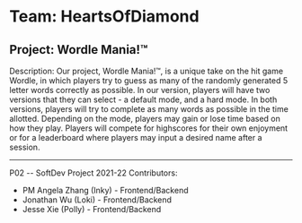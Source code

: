 # Team: HeartsOfDiamond  
## Project: Wordle Mania!™
Description: Our project, Wordle Mania!™, is a unique take on the hit game Wordle, in which players try to guess as many of the randomly generated 5 letter words correctly as possible. In our version, players will have two versions that they can select - a default mode, and a hard mode. In both versions, players will try to complete as many words as possible in the time allotted. Depending on the mode, players may gain or lose time based on how they play. Players will compete for highscores for their own enjoyment or for a leaderboard where players may input a desired name after a session.  

---
P02 -- SoftDev Project 2021-22
Contributors:  
* PM Angela Zhang (Inky) - Frontend/Backend
* Jonathan Wu (Loki) - Frontend/Backend
* Jesse Xie (Polly) - Frontend/Backend
